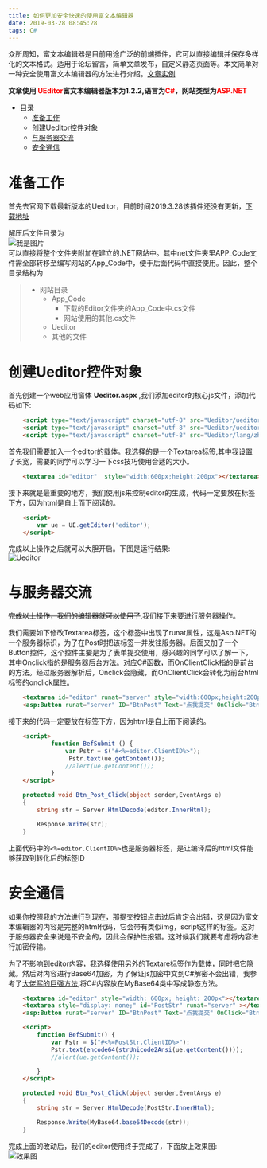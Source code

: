 ```yaml
---
title: 如何更加安全快速的使用富文本编辑器
date: 2019-03-28 08:45:28
tags: C#
---
```



众所周知，富文本编辑器是目前用途广泛的前端插件，它可以直接编辑并保存多样化的文本格式。适用于论坛留言，简单文章发布，自定义静态页面等。本文简单对一种安全使用富文本编辑器的方法进行介绍。[文章实例](https://github.com/blackcatrecycler/Asp.net--demo)

**文章使用 <font color=red>UEditor</font>富文本编辑器版本为1.2.2,语言为<font color=red>C#</font>，网站类型为<font color=red>ASP.NET</font>**

<!--more-->

- [目录](#)
  - [准备工作](#1)
  - [创建Ueditor控件对象](#2)
  - [与服务器交流](#3)
  - [安全通信](#4)

<h1 id="1"> 准备工作 </h1>

首先去官网下载最新版本的Ueditor，目前时间2019.3.28该插件还没有更新，[下载地址](https://ueditor.baidu.com/website/download.html#mini) 

解压后文件目录为 <br/>![我是图片](http://wx3.sinaimg.cn/mw690/006GJO9Rly1g1ifera5y2j30h0088a9y.jpg)<br/>
可以直接将整个文件夹附加在建立的.NET网站中。其中net文件夹里APP_Code文件需全部转移至编写网站的App_Code中，便于后面代码中直接使用。因此，整个目录结构为
> - 网站目录
>   - App_Code
>     - 下载的Editor文件夹的App_Code中.cs文件
>     - 网站使用的其他.cs文件 
>   - Ueditor
>   - 其他的文件

<h1 id="2"> 创建Ueditor控件对象 </h1>

首先创建一个web应用窗体 **Ueditor.aspx** ,我们添加editor的核心js文件，添加代码如下:
``` html
    <script type="text/javascript" charset="utf-8" src="Ueditor/ueditor.config.js"></script>
    <script type="text/javascript" charset="utf-8" src="Ueditor/ueditor.all.min.js"> </script>
    <script type="text/javascript" charset="utf-8" src="Ueditor/lang/zh-cn/zh-cn.js"></script>
```
首先我们需要加入一个editor的载体。我选择的是一个Textarea标签,其中我设置了长宽，需要的同学可以学习一下css技巧使用合适的大小。

``` html
    <textarea id="editor"  style="width:600px;height:200px"></textarea>
```

接下来就是最重要的地方，我们使用js来控制editor的生成，代码一定要放在标签下方，因为html是自上而下阅读的。

``` html
    <script>
        var ue = UE.getEditor('editor');
    </script>
```
完成以上操作之后就可以大胆开启。下图是运行结果:<br/>![Ueditor](http://wx4.sinaimg.cn/mw690/006GJO9Rly1g1ifackvsej30hg0av0st.jpg)<br/>

<h1 id="3"> 与服务器交流 </h1>

~~完成以上操作，我们的编辑器就可以使用了~~,我们接下来要进行服务器操作。

我们需要如下修改Textarea标签，这个标签中出现了runat属性，这是Asp.NET的一个服务器标识，为了在Post时把该标签一并发往服务器。后面又加了一个Button控件，这个控件主要是为了表单提交使用，感兴趣的同学可以了解一下，其中Onclick指的是服务器后台方法。对应C#函数，而OnClientClick指的是前台的方法。经过服务器解析后，Onclick会隐藏，而OnClientClick会转化为前台html标签的onclick属性。
``` html
    <textarea id="editor" runat="server" style="width:600px;height:200px"></textarea>
    <asp:Button runat="server" ID="BtnPost" Text="点我提交" OnClick="Btn_Post_Click"  OnClientClick="BefSubmit()"    />
```
接下来的代码一定要放在标签下方，因为html是自上而下阅读的。

``` html
    <script>
            function BefSubmit () {
                var Pstr = $("#<%=editor.ClientID%>");
                 Pstr.text(ue.getContent());
                //alert(ue.getContent());
            }
    </script>
```

``` csharp
    protected void Btn_Post_Click(object sender,EventArgs e)
    {
        string str = Server.HtmlDecode(editor.InnerHtml);

        Response.Write(str);
    }
```
上面代码中的`<%=editor.ClientID%>`也是服务器标签，是让编译后的html文件能够获取到转化后的标签ID


<h1 id="4"> 安全通信 </h1>
如果你按照我的方法进行到现在，那提交按钮点击过后肯定会出错，这是因为富文本编辑器的内容是完整的html代码，它会带有类似img，script这样的标签。这对于服务器安全来说是不安全的，因此会保护性报错。这时候我们就要考虑将内容进行加密传输。

为了不影响到editor内容，我选择使用另外的Textare标签作为载体，同时把它隐藏。然后对内容进行Base64加密，为了保证js加密中文到C#解密不会出错，我参考了[大佬写的巨强方法](https://www.cnblogs.com/xuzai/p/4286315.html),将C#内容放在MyBase64类中写成静态方法。
``` html
    <textarea id="editor" style="width: 600px; height: 200px"></textarea>
    <textarea style="display: none;" id="PostStr" runat="server" ></textarea>
    <asp:Button runat="server" ID="BtnPost" Text="点我提交" OnClick="Btn_Post_Click" OnClientClick="BefSubmit()" />

    <script>
        function BefSubmit() {
            var Pstr = $("#<%=PostStr.ClientID%>");
            Pstr.text(encode64(strUnicode2Ansi(ue.getContent())));
            //alert(ue.getContent());

        }
    </script>
```

``` csharp
    protected void Btn_Post_Click(object sender,EventArgs e)
    {
        string str = Server.HtmlDecode(PostStr.InnerHtml);

        Response.Write(MyBase64.base64Decode(str));
    }
```

完成上面的改动后，我们的editor使用终于完成了，下面放上效果图:<br/> ![效果图](http://wx2.sinaimg.cn/mw690/006GJO9Rly1g1iijx723zj30i60bzwfb.jpg)


